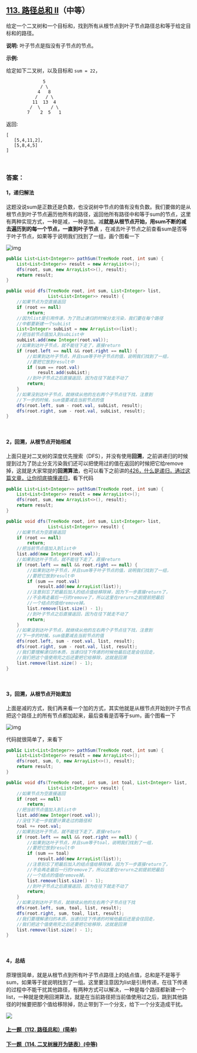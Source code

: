## [113. 路径总和 II](https://leetcode-cn.com/problems/path-sum-ii/)（中等）

给定一个二叉树和一个目标和，找到所有从根节点到叶子节点路径总和等于给定目标和的路径。

**说明:** 叶子节点是指没有子节点的节点。

**示例:**

给定如下二叉树，以及目标和 `sum = 22`，

```
              5
             / \
            4   8
           /   / \
          11  13  4
         /  \    / \
        7    2  5   1
```

返回:

```
[
   [5,4,11,2],
   [5,8,4,5]
]
```

<br/>

### 答案：

#### 1，递归解法

这题没说sum是正数还是负数，也没说树中节点的值有没有负数。我们要做的是从根节点到叶子节点遍历他所有的路径，返回他所有路径中和等于sum的节点，这里有两种实现方式，一种是减，一种是加。减**就是从根节点开始，用sum不断的减去遍历到的每一个节点，一直到叶子节点** ，在减去叶子节点之前查看sum是否等于叶子节点，如果等于说明我们找到了一组，画个图看一下

![img](https://mmbiz.qpic.cn/mmbiz_png/PGmTibd8KQBGYLfsVbxTIL30DGjQPXgqC8SqNO8Nal8EyZQmPG6cjcJOv7bDdn8EjQ4MC2rEAoVXH9yNlibacW6Q/640?wx_fmt=png&tp=webp&wxfrom=5&wx_lazy=1&wx_co=1)



```java
public List<List<Integer>> pathSum(TreeNode root, int sum) {
    List<List<Integer>> result = new ArrayList<>();
    dfs(root, sum, new ArrayList<>(), result);
    return result;
}

public void dfs(TreeNode root, int sum, List<Integer> list,
                List<List<Integer>> result) {
    //如果节点为空直接返回
    if (root == null)
        return;
    //因为list是引用传递，为了防止递归的时候分支污染，我们要在每个路径
    //中都要新建一个subList
    List<Integer> subList = new ArrayList<>(list);
    //把当前节点值加入到subList中
    subList.add(new Integer(root.val));
    //如果到达叶子节点，就不能往下走了，直接return
    if (root.left == null && root.right == null) {
        //如果到达叶子节点，并且sum等于叶子节点的值，说明我们找到了一组，
        //要把它放到result中
        if (sum == root.val)
            result.add(subList);
        //到叶子节点之后直接返回，因为在往下就走不动了
        return;
    }
    //如果没到达叶子节点，就继续从他的左右两个子节点往下找，注意到
    //下一步的时候，sum值要减去当前节点的值
    dfs(root.left, sum - root.val, subList, result);
    dfs(root.right, sum - root.val, subList, result);
}
```

<br/>

#### 2，回溯，从根节点开始相减

上面只是对二叉树的深度优先搜索（DFS），并没有使用**回溯**，之前讲递归的时候提到过为了防止分支污染我们还可以把使用过的值在返回的时候把它给remove掉，这就是大家常提的**回溯算法**，也可以看下之前讲的[426，什么是递归，通过这篇文章，让你彻底搞懂递归](http://mp.weixin.qq.com/s?__biz=MzU0ODMyNDk0Mw==&mid=2247487910&idx=1&sn=2670aec7139c6b98e83ff66114ac1cf7&chksm=fb418286cc360b90741ed54fecd62fd45571b2caba3e41473a7ea0934f918d4b31537689c664&scene=21#wechat_redirect)，看下代码

```java
public List<List<Integer>> pathSum(TreeNode root, int sum) {
    List<List<Integer>> result = new ArrayList<>();
    dfs(root, sum, new ArrayList<>(), result);
    return result;
}

public void dfs(TreeNode root, int sum, List<Integer> list,
                List<List<Integer>> result) {
    //如果节点为空直接返回
    if (root == null)
        return;
    //把当前节点值加入到list中
    list.add(new Integer(root.val));
    //如果到达叶子节点，就不能往下走了，直接return
    if (root.left == null && root.right == null) {
        //如果到达叶子节点，并且sum等于叶子节点的值，说明我们找到了一组，
        //要把它放到result中
        if (sum == root.val)
            result.add(new ArrayList(list));
        //注意别忘了把最后加入的结点值给移除掉，因为下一步直接return了，
        //不会再走最后一行的remove了，所以这里在rerurn之前提前把最后
        //一个结点的值给remove掉。
        list.remove(list.size() - 1);
        //到叶子节点之后直接返回，因为在往下就走不动了
        return;
    }
    //如果没到达叶子节点，就继续从他的左右两个子节点往下找，注意到
    //下一步的时候，sum值要减去当前节点的值
    dfs(root.left, sum - root.val, list, result);
    dfs(root.right, sum - root.val, list, result);
    //我们要理解递归的本质，当递归往下传递的时候他最后还是会往回走，
    //我们把这个值使用完之后还要把它给移除，这就是回溯
    list.remove(list.size() - 1);
}
```

<br/>

#### 3，回溯，从根节点开始累加

上面是减的方式，我们再来看一个加的方式，其实他就是从根节点开始到叶子节点把这个路径上的所有节点都加起来，最后查看是否等于sum，画个图看一下

![img](https://mmbiz.qpic.cn/mmbiz_png/PGmTibd8KQBGYLfsVbxTIL30DGjQPXgqCZxoJTpvMomBmUDibfqzDKLRvWfOxib9IZrH19uAXO73TKVTBClEu2uJA/640?wx_fmt=png&tp=webp&wxfrom=5&wx_lazy=1&wx_co=1)

代码就很简单了，来看下

```java
public List<List<Integer>> pathSum(TreeNode root, int sum) {
    List<List<Integer>> result = new ArrayList<>();
    dfs(root, sum, 0, new ArrayList<>(), result);
    return result;
}

public void dfs(TreeNode root, int sum, int toal, List<Integer> list,
                List<List<Integer>> result) {
    //如果节点为空直接返回
    if (root == null)
        return;
    //把当前节点值加入到list中
    list.add(new Integer(root.val));
    //没往下走一步就要计算走过的路径和
    toal += root.val;
    //如果到达叶子节点，就不能往下走了，直接return
    if (root.left == null && root.right == null) {
        //如果到达叶子节点，并且sum等于toal，说明我们找到了一组，
        //要把它放到result中
        if (sum == toal)
            result.add(new ArrayList(list));
        //注意别忘了把最后加入的结点值给移除掉，因为下一步直接return了，
        //不会再走最后一行的remove了，所以这里在rerurn之前提前把最后
        //一个结点的值给remove掉。
        list.remove(list.size() - 1);
        //到叶子节点之后直接返回，因为在往下就走不动了
        return;
    }
    //如果没到达叶子节点，就继续从他的左右两个子节点往下找
    dfs(root.left, sum, toal, list, result);
    dfs(root.right, sum, toal, list, result);
    //我们要理解递归的本质，当递归往下传递的时候他最后还是会往回走，
    //我们把这个值使用完之后还要把它给移除，这就是回溯
    list.remove(list.size() - 1);
}
```

<br/>

#### 4，总结

原理很简单，就是从根节点到所有叶子节点路径上的结点值，总和是不是等于sum，如果等于就说明找到了一组。这里要注意因为list是引用传递，在往下传递的过程中不能干扰其他路径，有两种方式可以解决，一种是每个路径都新建一个list，一种就是使用回溯算法，就是在当前路径把当前值使用过之后，跳到其他路径的时候要把那个值给移除掉，防止带到下一个分支，给下一个分支造成干扰。





![](https://img-blog.csdnimg.cn/20200807155236311.png)

#### [上一题（112. 路径总和）(简单)](https://github.com/sdwwld/leetCode/blob/master/src/main/java/com/wld/java/leetcode/leetCode0112.md)

#### [下一题（114. 二叉树展开为链表）(中等)](https://github.com/sdwwld/leetCode/blob/master/src/main/java/com/wld/java/leetcode/leetCode0114.md)